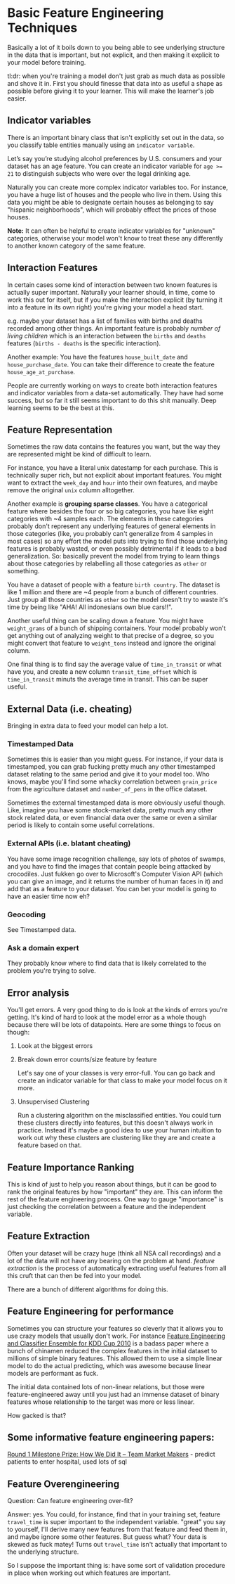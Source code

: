 # Basic Feature Engineering Techniques

Basically a lot of it boils down to you being able to see underlying structure in the data that is important, but not explicit, and then making it explicit to your model before training.

tl:dr: when you're training a model don't just grab as much data as possible and shove it in. First you should finesse that data into as useful a shape as possible before giving it to your learner. This will make the learner's job easier.

## Indicator variables

There is an important binary class that isn't explicitly set out in the data, so you classify table entities manually using an `indicator variable`.

Let’s say you’re studying alcohol preferences by U.S. consumers and your dataset has an age feature. You can create an indicator variable for `age >= 21` to distinguish subjects who were over the legal drinking age.

Naturally you can create more complex indicator variables too. For instance, you have a huge list of houses and the people who live in them. Using this data you might be able to designate certain houses as belonging to say "hispanic neighborhoods", which will probably effect the prices of those houses.

**Note:** It can often be helpful to create indicator variables for "unknown" categories, otherwise your model won't know to treat these any differently to another known category of the same feature.

## Interaction Features

In certain cases some kind of interaction between two known features is actually super important. Naturally your learner should, in time, come to work this out for itself, but if you make the interaction explicit (by turning it into a feature in its own right) you're giving your model a head start.

e.g. maybe your dataset has a list of families with births and deaths recorded among other things. An important feature is probably *number of living children* which is an interaction between the `births` and `deaths` features (`births - deaths` is the specific interaction). 

Another example: You have the features `house_built_date` and `house_purchase_date`. You can take their difference to create the feature `house_age_at_purchase`.

People are currently working on ways to create both interaction features and indicator variables from a data-set automatically. They have had some success, but so far it still seems important to do this shit manually. Deep learning seems to be the best at this.

## Feature Representation

Sometimes the raw data contains the features you want, but the way they are represented might be kind of difficult to learn. 

For instance, you have a literal unix datestamp for each purchase. This is technically super rich, but not explicit about important features. You might want to extract the `week_day` and `hour` into their own features, and maybe remove the original `unix` column alltogether. 

Another example is **grouping sparse classes**. You have a categorical feature where besides the four or so big categories, you have like eight categories with ~4 samples each. The elements in these categories probably don't represent any underlying features of general elements in those categories (like, you probably can't generalize from 4 samples in most cases) so any effort the model puts into trying to find those underlying features is probably wasted, or even possibly detrimental if it leads to a bad generalization. So: basically prevent the model from trying to learn things about those categories by relabelling all those categories as `other` or something.

You have a dataset of people with a feature `birth country`. The dataset is like 1 million and there are ~4 people from a bunch of different countries. Just group all those countries as `other` so the model doesn't try to waste it's time by being like "AHA! All indonesians own blue cars!!". 

Another useful thing can be scaling down a feature. You might have `weight_grams` of a bunch of shipping containers. Your model probably won't get anything out of analyzing weight to that precise of a degree, so you might convert that feature to `weight_tons` instead and ignore the original column.

One final thing is to find say the average value of `time_in_transit` or what have you, and create a new column `transit_time_offset` which is `time_in_transit` minuts the average time in transit. This can be super useful.

## External Data (i.e. cheating)

Bringing in extra data to feed your model can help a lot. 

### Timestamped Data

Sometimes this is easier than you might guess. For instance, if your data is timestamped, you can grab fucking pretty much any other timestamped dataset relating to the same period and give it to your model too. Who knows, maybe you'll find some whacky correlation between `grain_price` from the agriculture dataset and `number_of_pens` in the office dataset. 

Sometimes the external timestamped data is more obviously useful though. Like, imagine you have some stock-market data, pretty much any other stock related data, or even financial data over the same or even a similar period is likely to contain some useful correlations.

### External APIs (i.e. blatant cheating)

You have some image recognition challenge, say lots of photos of swamps, and you have to find the images that contain people being attacked by crocodiles. Just fukken go over to Microsoft's Computer Vision API (which you can give an image, and it returns the number of human faces in it) and add that as a feature to your dataset. You can bet your model is going to have an easier time now eh?

### Geocoding 

See Timestamped data.

### Ask a domain expert

They probably know where to find data that is likely correlated to the problem you're trying to solve.

## Error analysis

You'll get errors. A very good thing to do is look at the kinds of errors you're getting. It's kind of hard to look at the model error as a whole though because there will be lots of datapoints. Here are some things to focus on though:
    
1. Look at the biggest errors
2. Break down error counts/size feature by feature
    
    Let's say one of your classes is very error-full. You can go back and create an indicator variable for that class to make your model focus on it more.

3. Unsupervised Clustering

    Run a clustering algorithm on the misclassified entities. You could turn these clusters directly into features, but this doesn't always work in practice. Instead it's maybe a good idea to use your human intuition to work out why these clusters are clustering like they are and create a feature based on that.


## Feature Importance Ranking

This is kind of just to help you reason about things, but it can be good to rank the original features by how "important" they are. This can inform the rest of the feature engineering process. One way to gauge "importance" is just checking the correlation between a feature and the independent variable. 

## Feature Extraction

Often your dataset will be crazy huge (think all NSA call recordings) and a lot of the data will not have any bearing on the problem at hand. *feature extraction* is the process of automatically extracting useful features from all this cruft that can then be fed into your model. 

There are a bunch of different algorithms for doing this.

## Feature Engineering for performance

Sometimes you can structure your features so cleverly that it allows you to use crazy models that usually don't work. For instance [Feature Engineering and Classifier Ensemble for KDD Cup 2010](http://pslcdatashop.org/KDDCup/workshop/papers/kdd2010ntu.pdf) is a badass paper where a bunch of chinamen reduced the complex features in the initial dataset to millions of simple binary features. This allowed them to use a simple linear model to do the actual predicting, which was awesome because linear models are performant as fuck. 

The initial data contained lots of non-linear relations, but those were feature-engineered away until you just had an immense dataset of binary features whose relationship to the target was more or less linear. 

How gacked is that?


## Some informative feature engineering papers:

[Round 1 Milestone Prize: How We Did It – Team Market Makers](https://foreverdata.org/1015/content/milestone1-2.pdf) - predict patients to enter hospital, used lots of sql


## Feature Overengineering

Question: Can feature engineering over-fit?

Answer: yes. You could, for instance, find that in your training set, feature `travel_time` is super important to the independent variable. "great" you say to yourself, I'll derive many new features from that feature and feed them in, and maybe ignore some other features. But guess what? Your data is skewed as fuck matey! Turns out `travel_time` isn't actually that important to the underlying structure.

So I suppose the important thing is: have some sort of validation procedure in place when working out which features are important.